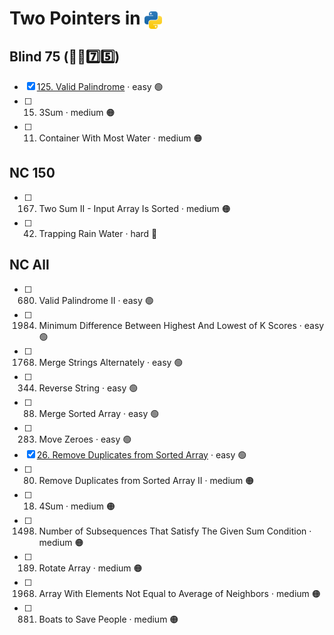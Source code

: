 # Two Pointers in <img src="../../assets/pythonLogo.png" alt="Python logo" style="height: 1em; vertical-align: sub;">


## Blind 75 (🧑‍🦯7️⃣5️⃣)
- [x] [125. Valid Palindrome](0125_validPalindrome.ipynb) · easy 🟢  
- [ ] 15. 3Sum · medium 🟠
- [ ] 11. Container With Most Water · medium 🟠

## NC 150

- [ ] 167. Two Sum II - Input Array Is Sorted · medium 🟠
- [ ] 42. Trapping Rain Water · hard 🔴

## NC All
- [ ] 680. Valid Palindrome II · easy 🟢  
- [ ] 1984. Minimum Difference Between Highest And Lowest of K Scores · easy 🟢 
- [ ] 1768. Merge Strings Alternately · easy 🟢  
- [ ] 344. Reverse String · easy 🟢  
- [ ] 88. Merge Sorted Array · easy 🟢  
- [ ] 283. Move Zeroes  · easy 🟢  
- [x] [26. Remove Duplicates from Sorted Array](0026_removeDuplicatesFromSortedArray.ipynb) · easy 🟢  
- [ ] 80. Remove Duplicates from Sorted Array II · medium 🟠
- [ ] 18. 4Sum · medium 🟠
- [ ] 1498. Number of Subsequences That Satisfy The Given Sum Condition · medium 🟠
- [ ] 189. Rotate Array · medium 🟠
- [ ] 1968. Array With Elements Not Equal to Average of Neighbors · medium 🟠
- [ ] 881. Boats to Save People · medium 🟠